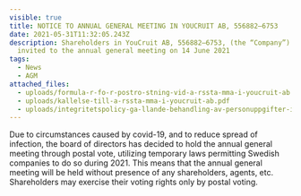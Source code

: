```yaml
---
visible: true
title: NOTICE TO ANNUAL GENERAL MEETING IN YOUCRUIT AB, 556882–6753
date: 2021-05-31T11:32:05.243Z
description: Shareholders in YouCruit AB, 556882–6753, (the “Company”) are
  invited to the annual general meeting on 14 June 2021
tags:
  - News
  - AGM
attached_files:
  - uploads/formula-r-fo-r-postro-stning-vid-a-rssta-mma-i-youcruit-ab.pdf
  - uploads/kallelse-till-a-rssta-mma-i-youcruit-ab.pdf
  - uploads/integritetspolicy-ga-llande-behandling-av-personuppgifter-i-samband-med-bolagssta-mma.pdf
---
```

Due to circumstances caused by covid-19, and to reduce spread of infection, the board of directors has decided to hold the annual general meeting through postal vote, utilizing temporary laws permitting Swedish companies to do so during 2021. This means that the annual general meeting will be held without presence of any shareholders, agents, etc. Shareholders may exercise their voting rights only by postal voting.